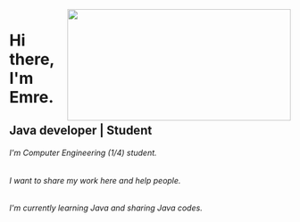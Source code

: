 
<img src="https://github.com/emretiramis/gif/blob/main/giff.gif" align="right" width="400" height="200">
    

# Hi there, I'm Emre.
## Java developer | Student
######    I'm Computer Engineering (1/4) student. 
######    I want to share my work here and help people.
######    I'm currently learning Java and sharing Java codes.
  
  
  
  
  
  
